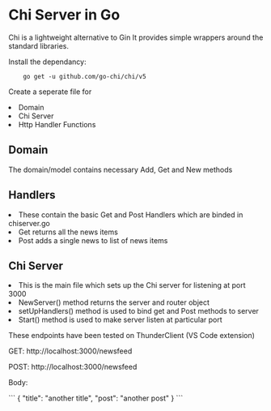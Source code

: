 #   Chi Server in Go

Chi is a lightweight alternative to Gin
It provides simple wrappers around the standard libraries.

Install the dependancy:
```
    go get -u github.com/go-chi/chi/v5
```

Create a seperate file for 
<li> Domain </li>
<li>Chi Server </li>
<li>Http Handler Functions </li>

##  Domain
The domain/model contains necessary Add, Get and New methods

## Handlers
<li>These contain the basic Get and Post Handlers which are binded in chiserver.go</li>
<li>Get returns all the news items</li>
<li>Post adds a single news to list of news items</li>

## Chi Server
<li>This is the main file which sets up the Chi server for listening at port 3000
<li>NewServer() method returns the server and router object </li>
<li>setUpHandlers() method is used to bind get and Post methods to server </li>
<li>Start() method is used to make server listen at particular port</li>

<p>These endpoints have been tested on ThunderClient (VS Code extension) </p>

<p> GET: http://localhost:3000/newsfeed </p>

<p> POST: http://localhost:3000/newsfeed </p>
<p>    Body:  </p>
    ```
        {
        "title": "another title",
        "post": "another post"
        }
    ```

